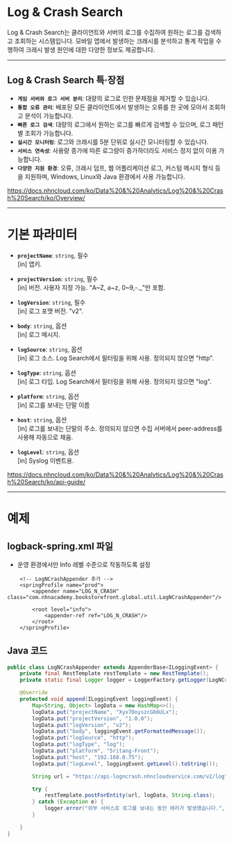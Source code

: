 # Log & Crash Search

Log & Crash Search는 클라이언트와 서버의 로그를 수집하여 원하는 로그를 검색하고 조회하는 시스템입니다. 모바일 앱에서 발생하는 크래시를 분석하고 통계 작업을 수행하여 크래시 발생 원인에 대한 다양한 정보도 제공합니다.

---
## Log & Crash Search 특·장점

- **`게임 서버와 로그 서버 분리`**: 대량의 로그로 인한 문제점을 제거할 수 있습니다.
- **`통합 오류 관리`**: 배포된 모든 클라이언트에서 발생하는 오류를 한 곳에 모아서 조회하고 분석이 가능합니다.
- **`빠른 로그 검색`**: 대량의 로그에서 원하는 로그를 빠르게 검색할 수 있으며, 로그 패턴별 조회가 가능합니다.
- **`실시간 모니터링`**: 로그와 크래시를 5분 단위로 실시간 모니터링할 수 있습니다.
- **`서비스 연속성`**: 사용량 증가에 따른 로그량이 증가하더라도 서비스 정지 없이 이용 가능합니다.
- **`다양한 지원 환경`**: 오류, 크래시 덤프, 웹 어플리케이션 로그, 커스텀 메시지 형식 등을 지원하며, Windows, Linux와 Java 환경에서 사용 가능합니다.

https://docs.nhncloud.com/ko/Data%20&%20Analytics/Log%20&%20Crash%20Search/ko/Overview/

---
# 기본 파라미터

- **`projectName`**: `string`, 필수  
  [in] 앱키.

- **`projectVersion`**: `string`, 필수  
  [in] 버전. 사용자 지정 가능. "A~Z, a~z, 0~9,-._"만 포함.

- **`logVersion`**: `string`, 필수  
  [in] 로그 포맷 버전. "v2".

- **`body`**: `string`, 옵션  
  [in] 로그 메시지.

- **`logSource`**: `string`, 옵션  
  [in] 로그 소스. Log Search에서 필터링을 위해 사용. 정의되지 않으면 "http".

- **`logType`**: `string`, 옵션  
  [in] 로그 타입. Log Search에서 필터링을 위해 사용. 정의되지 않으면 "log".

- **`platform`**: `string`, 옵션  
  [in] 로그를 보내는 단말 이름

- **`host`**: `string`, 옵션  
  [in] 로그를 보내는 단말의 주소. 정의되지 않으면 수집 서버에서 peer-address를 사용해 자동으로 채움.

- **`logLevel`**: `string`, 옵션  
  [in] Syslog 이벤트용.

https://docs.nhncloud.com/ko/Data%20&%20Analytics/Log%20&%20Crash%20Search/ko/api-guide/

---
# 예제

## logback-spring.xml 파일
- 운영 환경에서만 Info 레벨 수준으로 작동하도록 설정
```angular2html
    <!-- LogNCrashAppender 추가 -->
    <springProfile name="prod">
        <appender name="LOG_N_CRASH" class="com.nhnacademy.bookstorefront.global.util.LogNCrashAppender"/>

        <root level="info">
            <appender-ref ref="LOG_N_CRASH"/>
        </root>
    </springProfile>
```

## Java 코드
```java
public class LogNCrashAppender extends AppenderBase<ILoggingEvent> {
	private final RestTemplate restTemplate = new RestTemplate();
	private static final Logger logger = LoggerFactory.getLogger(LogNCrashAppender.class);

	@Override
	protected void append(ILoggingEvent loggingEvent) {
		Map<String, Object> logData = new HashMap<>();
		logData.put("projectName", "Xyx7DoyszcG66ULx");
		logData.put("projectVersion", "1.0.0");
		logData.put("logVersion", "v2");
		logData.put("body", loggingEvent.getFormattedMessage());
		logData.put("logSource", "http");
		logData.put("logType", "log");
		logData.put("platform", "5ritang-Front");
		logData.put("host", "192.168.0.75");
		logData.put("logLevel", loggingEvent.getLevel().toString());

		String url = "https://api-logncrash.nhncloudservice.com/v2/log";

		try {
			restTemplate.postForEntity(url, logData, String.class);
		} catch (Exception e) {
			logger.error("외부 서비스로 로그를 보내는 동안 에러가 발생했습니다.", e);
		}

	}
}
```